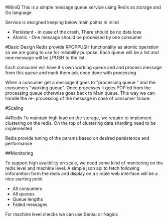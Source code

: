 #MiniQ
This is a simple message queue service using Redis as storage and Go language 

Service is designed keeping below main poitns in mind

* Persistent - in case of the crash, There should be no data loss 
* Atomic - One message should be processed by one consumer 


#Basic Design 
Redis provide RPOPPUSH functionality as atomic operation so we are going to use for reliability purpose.
Each queue will be a list and new message will be LPUSH to the list. 

Each consumer will have it's own working queue and and process message from this queue and mark them ack once 
done with processing 

When a consumer get a message it goes to "processing queue " and the consumers "working queue". Once processes it 
goes POP'ed  from the processing queue otherwise goes back to Main queue. This way we can handle the re-
processing of the message in case of consumer failure.



#Scaling 

##Redis 
To maintain high load on the storage, we require to implement clustering on the redis. On the top
of clustering data sharding need to be implemented

Redis provide tuning of the params based on desired persistence and performance 


##Monitoring 

To support high availbility on scale, we need some kind of monitoring on the redis level and machine level.
A simple json api to fetch following iinforamtion form the redis and display on a simple web interface 
will be a nice starting point 

* All consumers 
* All queues
* Queue lengths 
* Failed messages 

For machine level checks we can use Sensu or Nagios 
